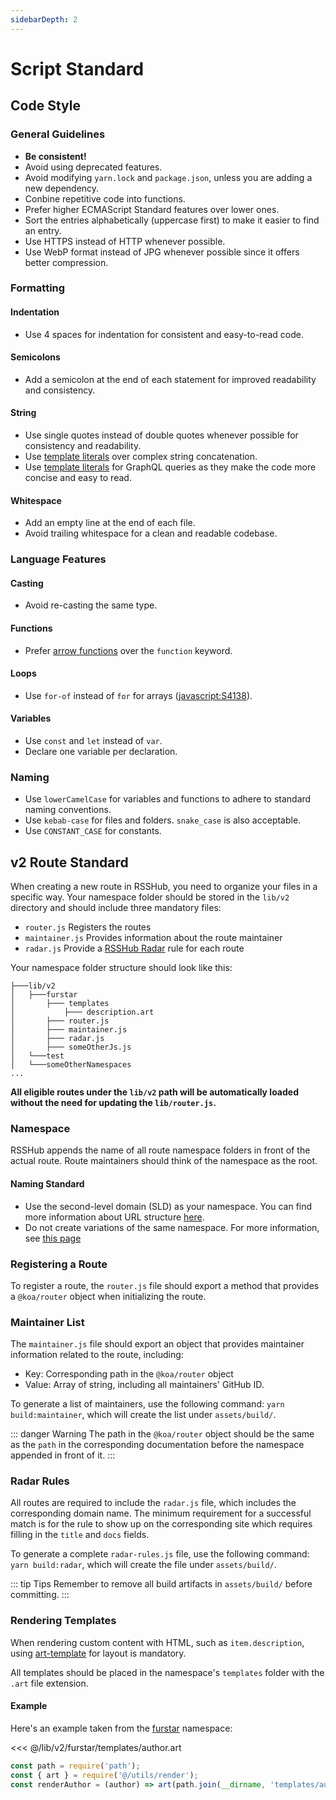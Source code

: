 ```yaml
---
sidebarDepth: 2
---
```

# Script Standard

## Code Style

### General Guidelines

-   **Be consistent!**
-   Avoid using deprecated features.
-   Avoid modifying `yarn.lock` and `package.json`, unless you are adding a new dependency.
-   Conbine repetitive code into functions.
-   Prefer higher ECMAScript Standard features over lower ones.
-   Sort the entries alphabetically (uppercase first) to make it easier to find an entry.
-   Use HTTPS instead of HTTP whenever possible.
-   Use WebP format instead of JPG whenever possible since it offers better compression.

### Formatting

#### Indentation

-   Use 4 spaces for indentation for consistent and easy-to-read code.

#### Semicolons

-   Add a semicolon at the end of each statement for improved readability and consistency.

#### String

-   Use single quotes instead of double quotes whenever possible for consistency and readability.
-   Use [template literals](https://developer.mozilla.org/docs/Web/JavaScript/Reference/Template_literals) over complex string concatenation.
-   Use [template literals](https://developer.mozilla.org/docs/Web/JavaScript/Reference/Template_literals) for GraphQL queries as they make the code more concise and easy to read.

#### Whitespace

-   Add an empty line at the end of each file.
-   Avoid trailing whitespace for a clean and readable codebase.

### Language Features

#### Casting

-   Avoid re-casting the same type.

#### Functions

-   Prefer [arrow functions](https://developer.mozilla.org/docs/Web/JavaScript/Reference/Functions/Arrow_functions) over the `function` keyword.

#### Loops

-   Use `for-of` instead of `for` for arrays ([javascript:S4138](https://rules.sonarsource.com/javascript/RSPEC-4138)).

#### Variables

-   Use `const` and `let` instead of `var`.
-   Declare one variable per declaration.

### Naming

-   Use `lowerCamelCase` for variables and functions to adhere to standard naming conventions.
-   Use `kebab-case` for files and folders. `snake_case` is also acceptable.
-   Use `CONSTANT_CASE` for constants.

## v2 Route Standard

When creating a new route in RSSHub, you need to organize your files in a specific way. Your namespace folder should be stored in the `lib/v2` directory and should include three mandatory files:

-   `router.js` Registers the routes
-   `maintainer.js` Provides information about the route maintainer
-   `radar.js` Provide a [RSSHub Radar](https://github.com/DIYgod/RSSHub-Radar) rule for each route

Your namespace folder structure should look like this:

```
├───lib/v2
│   ├───furstar
│       ├─── templates
│           ├─── description.art
│       ├─── router.js
│       ├─── maintainer.js
│       ├─── radar.js
│       ├─── someOtherJs.js
│   └───test
│   └───someOtherNamespaces
...
```

**All eligible routes under the `lib/v2` path will be automatically loaded without the need for updating the `lib/router.js`.**

### Namespace

RSSHub appends the name of all route namespace folders in front of the actual route. Route maintainers should think of the namespace as the root.

#### Naming Standard

-   Use the second-level domain (SLD) as your namespace. You can find more information about URL structure [here](/en/joinus/new-radar.html#top-level-object-key).
-   Do not create variations of the same namespace. For more information, see [this page](/en/joinus/new-rss/before-start.html#create-a-namespace)

### Registering a Route

To register a route, the `router.js` file should export a method that provides a `@koa/router` object when initializing the route.

### Maintainer List

The `maintainer.js` file should export an object that provides maintainer information related to the route, including:

-   Key: Corresponding path in the `@koa/router` object
-   Value: Array of string, including all maintainers' GitHub ID.

To generate a list of maintainers, use the following command: `yarn build:maintainer`, which will create the list under `assets/build/`.

::: danger Warning
The path in the `@koa/router` object should be the same as the `path` in the corresponding documentation before the namespace appended in front of it.
:::

### Radar Rules

All routes are required to include the `radar.js` file, which includes the corresponding domain name. The minimum requirement for a successful match is for the rule to show up on the corresponding site which requires filling in the `title` and `docs` fields.

To generate a complete `radar-rules.js` file, use the following command: `yarn build:radar`, which will create the file under `assets/build/`.

::: tip Tips
Remember to remove all build artifacts in `assets/build/` before committing.
:::

### Rendering Templates

When rendering custom content with HTML, such as `item.description`, using [art-template](https://aui.github.io/art-template/) for layout is mandatory.

All templates should be placed in the namespace's `templates` folder with the `.art` file extension.

#### Example

Here's an example taken from the [furstar](https://github.com/DIYgod/RSSHub/blob/master/lib/v2/furstar) namespace:

<<< @/lib/v2/furstar/templates/author.art

```js
const path = require('path');
const { art } = require('@/utils/render');
const renderAuthor = (author) => art(path.join(__dirname, 'templates/author.art'), author);
```
